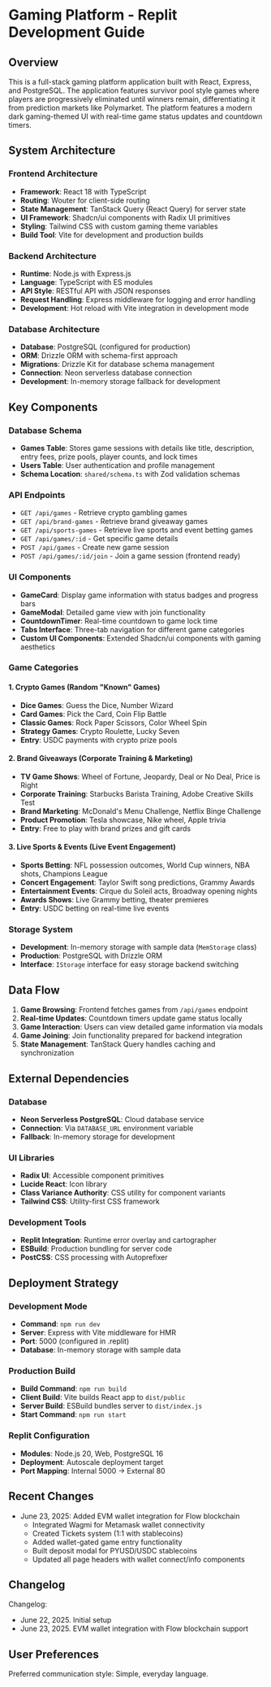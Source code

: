 # Gaming Platform - Replit Development Guide

## Overview

This is a full-stack gaming platform application built with React, Express, and PostgreSQL. The application features survivor pool style games where players are progressively eliminated until winners remain, differentiating it from prediction markets like Polymarket. The platform features a modern dark gaming-themed UI with real-time game status updates and countdown timers.

## System Architecture

### Frontend Architecture
- **Framework**: React 18 with TypeScript
- **Routing**: Wouter for client-side routing
- **State Management**: TanStack Query (React Query) for server state
- **UI Framework**: Shadcn/ui components with Radix UI primitives
- **Styling**: Tailwind CSS with custom gaming theme variables
- **Build Tool**: Vite for development and production builds

### Backend Architecture
- **Runtime**: Node.js with Express.js
- **Language**: TypeScript with ES modules
- **API Style**: RESTful API with JSON responses
- **Request Handling**: Express middleware for logging and error handling
- **Development**: Hot reload with Vite integration in development mode

### Database Architecture
- **Database**: PostgreSQL (configured for production)
- **ORM**: Drizzle ORM with schema-first approach
- **Migrations**: Drizzle Kit for database schema management
- **Connection**: Neon serverless database connection
- **Development**: In-memory storage fallback for development

## Key Components

### Database Schema
- **Games Table**: Stores game sessions with details like title, description, entry fees, prize pools, player counts, and lock times
- **Users Table**: User authentication and profile management
- **Schema Location**: `shared/schema.ts` with Zod validation schemas

### API Endpoints
- `GET /api/games` - Retrieve crypto gambling games
- `GET /api/brand-games` - Retrieve brand giveaway games
- `GET /api/sports-games` - Retrieve live sports and event betting games
- `GET /api/games/:id` - Get specific game details
- `POST /api/games` - Create new game session
- `POST /api/games/:id/join` - Join a game session (frontend ready)

### UI Components
- **GameCard**: Display game information with status badges and progress bars
- **GameModal**: Detailed game view with join functionality
- **CountdownTimer**: Real-time countdown to game lock time
- **Tabs Interface**: Three-tab navigation for different game categories
- **Custom UI Components**: Extended Shadcn/ui components with gaming aesthetics

### Game Categories

#### 1. Crypto Games (Random "Known" Games)
- **Dice Games**: Guess the Dice, Number Wizard
- **Card Games**: Pick the Card, Coin Flip Battle
- **Classic Games**: Rock Paper Scissors, Color Wheel Spin
- **Strategy Games**: Crypto Roulette, Lucky Seven
- **Entry**: USDC payments with crypto prize pools

#### 2. Brand Giveaways (Corporate Training & Marketing)
- **TV Game Shows**: Wheel of Fortune, Jeopardy, Deal or No Deal, Price is Right
- **Corporate Training**: Starbucks Barista Training, Adobe Creative Skills Test
- **Brand Marketing**: McDonald's Menu Challenge, Netflix Binge Challenge
- **Product Promotion**: Tesla showcase, Nike wheel, Apple trivia
- **Entry**: Free to play with brand prizes and gift cards

#### 3. Live Sports & Events (Live Event Engagement)
- **Sports Betting**: NFL possession outcomes, World Cup winners, NBA shots, Champions League
- **Concert Engagement**: Taylor Swift song predictions, Grammy Awards
- **Entertainment Events**: Cirque du Soleil acts, Broadway opening nights
- **Awards Shows**: Live Grammy betting, theater premieres
- **Entry**: USDC betting on real-time live events

### Storage System
- **Development**: In-memory storage with sample data (`MemStorage` class)
- **Production**: PostgreSQL with Drizzle ORM
- **Interface**: `IStorage` interface for easy storage backend switching

## Data Flow

1. **Game Browsing**: Frontend fetches games from `/api/games` endpoint
2. **Real-time Updates**: Countdown timers update game status locally
3. **Game Interaction**: Users can view detailed game information via modals
4. **Game Joining**: Join functionality prepared for backend integration
5. **State Management**: TanStack Query handles caching and synchronization

## External Dependencies

### Database
- **Neon Serverless PostgreSQL**: Cloud database service
- **Connection**: Via `DATABASE_URL` environment variable
- **Fallback**: In-memory storage for development

### UI Libraries
- **Radix UI**: Accessible component primitives
- **Lucide React**: Icon library
- **Class Variance Authority**: CSS utility for component variants
- **Tailwind CSS**: Utility-first CSS framework

### Development Tools
- **Replit Integration**: Runtime error overlay and cartographer
- **ESBuild**: Production bundling for server code
- **PostCSS**: CSS processing with Autoprefixer

## Deployment Strategy

### Development Mode
- **Command**: `npm run dev`
- **Server**: Express with Vite middleware for HMR
- **Port**: 5000 (configured in .replit)
- **Database**: In-memory storage with sample data

### Production Build
- **Build Command**: `npm run build`
- **Client Build**: Vite builds React app to `dist/public`
- **Server Build**: ESBuild bundles server to `dist/index.js`
- **Start Command**: `npm run start`

### Replit Configuration
- **Modules**: Node.js 20, Web, PostgreSQL 16
- **Deployment**: Autoscale deployment target
- **Port Mapping**: Internal 5000 → External 80

## Recent Changes

- June 23, 2025: Added EVM wallet integration for Flow blockchain
  - Integrated Wagmi for Metamask wallet connectivity
  - Created Tickets system (1:1 with stablecoins)
  - Added wallet-gated game entry functionality
  - Built deposit modal for PYUSD/USDC stablecoins
  - Updated all page headers with wallet connect/info components

## Changelog

Changelog:
- June 22, 2025. Initial setup
- June 23, 2025. EVM wallet integration with Flow blockchain support

## User Preferences

Preferred communication style: Simple, everyday language.